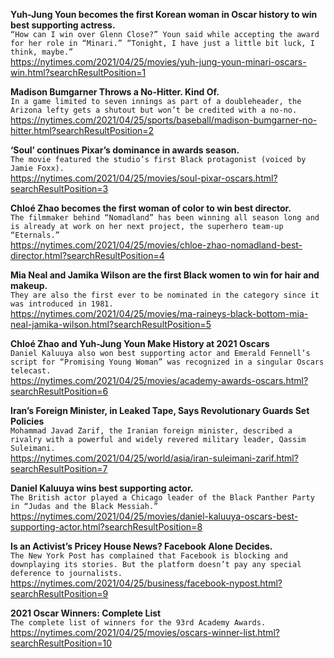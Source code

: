 **Yuh-Jung Youn becomes the first Korean woman in Oscar history to win best supporting actress.**\
`“How can I win over Glenn Close?” Youn said while accepting the award for her role in “Minari.” “Tonight, I have just a little bit luck, I think, maybe.”`\
https://nytimes.com/2021/04/25/movies/yuh-jung-youn-minari-oscars-win.html?searchResultPosition=1

**Madison Bumgarner Throws a No-Hitter. Kind Of.**\
`In a game limited to seven innings as part of a doubleheader, the Arizona lefty gets a shutout but won’t be credited with a no-no.`\
https://nytimes.com/2021/04/25/sports/baseball/madison-bumgarner-no-hitter.html?searchResultPosition=2

**‘Soul’ continues Pixar’s dominance in awards season.**\
`The movie featured the studio’s first Black protagonist (voiced by Jamie Foxx).`\
https://nytimes.com/2021/04/25/movies/soul-pixar-oscars.html?searchResultPosition=3

**Chloé Zhao becomes the first woman of color to win best director.**\
`The filmmaker behind “Nomadland” has been winning all season long and is already at work on her next project, the superhero team-up “Eternals.”`\
https://nytimes.com/2021/04/25/movies/chloe-zhao-nomadland-best-director.html?searchResultPosition=4

**Mia Neal and Jamika Wilson are the first Black women to win for hair and makeup.**\
`They are also the first ever to be nominated in the category since it was introduced in 1981.`\
https://nytimes.com/2021/04/25/movies/ma-raineys-black-bottom-mia-neal-jamika-wilson.html?searchResultPosition=5

**Chloé Zhao and Yuh-Jung Youn Make History at 2021 Oscars**\
`Daniel Kaluuya also won best supporting actor and Emerald Fennell’s script for “Promising Young Woman” was recognized in a singular Oscars telecast.`\
https://nytimes.com/2021/04/25/movies/academy-awards-oscars.html?searchResultPosition=6

**Iran’s Foreign Minister, in Leaked Tape, Says Revolutionary Guards Set Policies**\
`Mohammad Javad Zarif, the Iranian foreign minister, described a rivalry with a powerful and widely revered military leader, Qassim Suleimani.`\
https://nytimes.com/2021/04/25/world/asia/iran-suleimani-zarif.html?searchResultPosition=7

**Daniel Kaluuya wins best supporting actor.**\
`The British actor played a Chicago leader of the Black Panther Party in “Judas and the Black Messiah.”`\
https://nytimes.com/2021/04/25/movies/daniel-kaluuya-oscars-best-supporting-actor.html?searchResultPosition=8

**Is an Activist’s Pricey House News? Facebook Alone Decides.**\
`The New York Post has complained that Facebook is blocking and downplaying its stories. But the platform doesn’t pay any special deference to journalists.`\
https://nytimes.com/2021/04/25/business/facebook-nypost.html?searchResultPosition=9

**2021 Oscar Winners: Complete List**\
`The complete list of winners for the 93rd Academy Awards.`\
https://nytimes.com/2021/04/25/movies/oscars-winner-list.html?searchResultPosition=10

